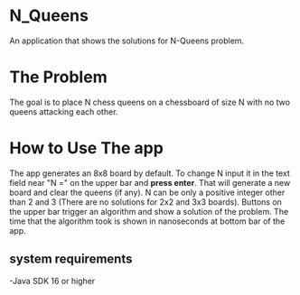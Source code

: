# N_Queens
An application that shows the solutions for N-Queens problem.
# The Problem
The goal is to place N chess queens on a chessboard of size N with no two queens attacking each other.
# How to Use The app
The app generates an 8x8 board by default. To change N input it in the text field near "N =" on the upper bar and **press enter**.
That will generate a new board and clear the queens (if any). N can be only a positive integer other than 2 and 3 (There are no solutions for 2x2 and 3x3 boards).
Buttons on the upper bar trigger an algorithm and show a solution of the problem. The time that the algorithm took is shown in nanoseconds at bottom bar of the app.
## system requirements
-Java SDK 16 or higher

